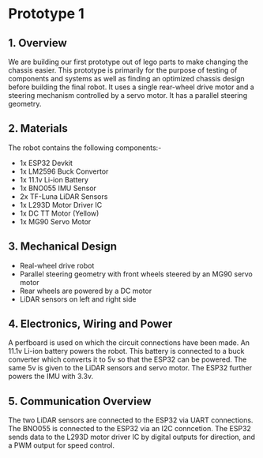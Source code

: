 # Prototype 1

## 1. Overview
We are building our first prototype out of lego parts to make changing the chassis easier. This prototype is primarily for the purpose of testing of components and systems as well as finding an optimized chassis design before building the final robot. It uses a single rear-wheel drive motor and a steering mechanism controlled by a servo motor. It has a parallel steering geometry.

## 2. Materials
The robot contains the following components:-
- 1x ESP32 Devkit
- 1x LM2596 Buck Convertor
- 1x 11.1v Li-ion Battery
- 1x BNO055 IMU Sensor
- 2x TF-Luna LiDAR Sensors
- 1x L293D Motor Driver IC
- 1x DC TT Motor (Yellow)
- 1x MG90 Servo Motor


## 3. Mechanical Design
- Real-wheel drive robot
- Parallel steering geometry with front wheels steered by an MG90 servo motor
- Rear wheels are powered by a DC motor
- LiDAR sensors on left and right side


## 4. Electronics, Wiring and Power
A perfboard is used on which the circuit connections have been made. An 11.1v Li-ion battery powers the robot. This battery is connected to a buck converter which converts it to 5v so that the ESP32 can be powered. The same 5v is given to the LiDAR sensors and servo motor. The ESP32 further powers the IMU with 3.3v.

## 5. Communication Overview
The two LiDAR sensors are connected to the ESP32 via UART connections. The BNO055 is connected to the ESP32 via an I2C conncetion. The ESP32 sends data to the L293D motor driver IC by digital outputs for direction, and a PWM output for speed control.